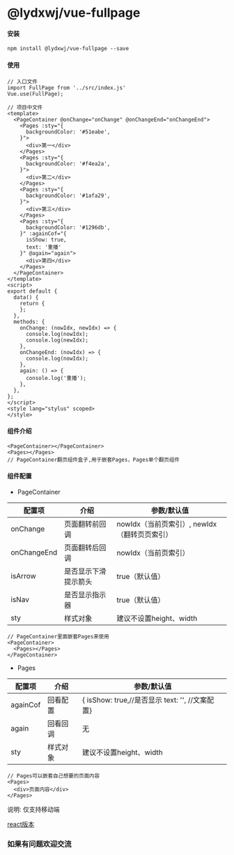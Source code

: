 # @lydxwj/vue-fullpage

#### 安装

```
npm install @lydxwj/vue-fullpage --save
```

#### 使用

```
// 入口文件
import FullPage from '../src/index.js'
Vue.use(FullPage);
```

```
// 项目中文件
<template>
  <PageContainer @onChange="onChange" @onChangeEnd="onChangeEnd">
    <Pages :sty="{
      backgroundColor: '#51eabe',
    }">
      <div>第一</div>
    </Pages>
    <Pages :sty="{
      backgroundColor: '#f4ea2a',
    }">
      <div>第二</div>
    </Pages>
    <Pages :sty="{
      backgroundColor: '#1afa29',
    }">
      <div>第三</div>
    </Pages>
    <Pages :sty="{
      backgroundColor: '#1296db',
    }" :againCof="{
      isShow: true,
      text: '重播'
    }" @again="again">
      <div>第四</div>
    </Pages>
  </PageContainer>
</template>
<script>
export default {
  data() {
    return {
    };
  },
  methods: {
    onChange: (nowIdx, newIdx) => {
      console.log(nowIdx);
      console.log(newIdx);
    },
    onChangeEnd: (nowIdx) => {
      console.log(nowIdx);
    },
    again: () => {
      console.log('重播');
    },
  },
};
</script>
<style lang="stylus" scoped>
</style>
```

#### 组件介绍

```
<PageContainer></PageContainer>
<Pages></Pages>
// PageContainer翻页组件盒子,用于嵌套Pages，Pages单个翻页组件
```

#### 组件配置

- PageContainer

| 配置项      | 介绍                 | 参数/默认值                                  |
| ----------- | -------------------- | -------------------------------------------- |
| onChange    | 页面翻转前回调       | nowIdx（当前页索引）, newIdx（翻转页页索引） |
| onChangeEnd | 页面翻转后回调       | nowIdx（当前页索引）                         |
| isArrow     | 是否显示下滑提示箭头 | true（默认值）                               |
| isNav       | 是否显示指示器       | true（默认值）                               |
| sty         | 样式对象             | 建议不设置height、width                      |

```
// PageContainer里面嵌套Pages来使用
<PageContainer>
  <Pages></Pages>
</PageContainer>
```

- Pages

| 配置项   | 介绍     | 参数/默认值                                      |
| -------- | -------- | ------------------------------------------------ |
| againCof | 回看配置 | {  isShow: true,//是否显示 text: '', //文案配置} |
| again    | 回看回调 | 无                                               |
| sty      | 样式对象 | 建议不设置height、width                          |

```
// Pages可以嵌套自己想要的页面内容
<Pages>
  <div>页面内容</div>
</Pages>
```

说明: 仅支持移动端

[react版本](https://github.com/lydxwj/lydxwj-react-fullpage)

### 如果有问题欢迎交流